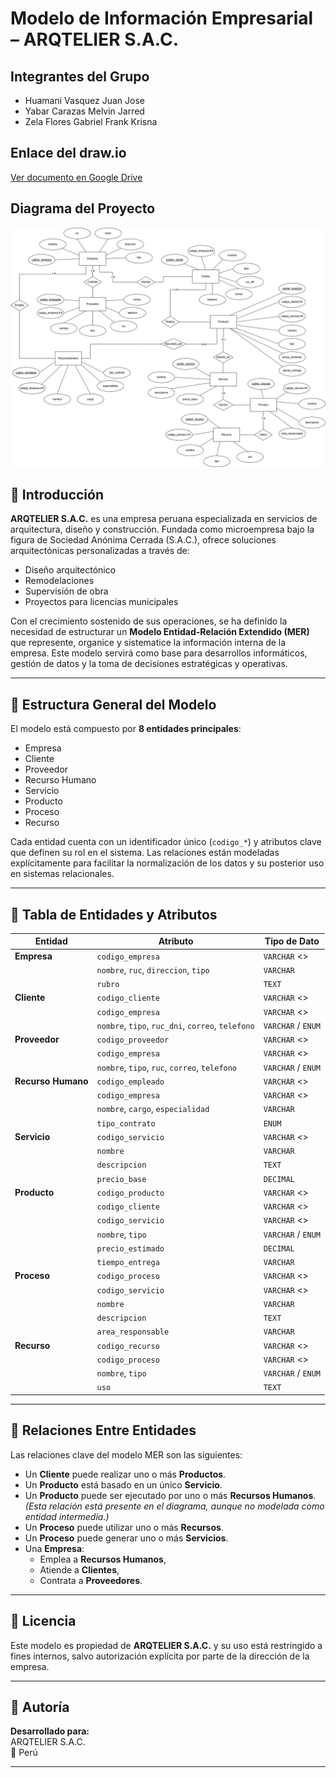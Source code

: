 # Modelo de Información Empresarial – ARQTELIER S.A.C.

## Integrantes del Grupo

- Huamani Vasquez Juan Jose  
- Yabar Carazas Melvin Jarred  
- Zela Flores Gabriel Frank Krisna  

## Enlace del draw.io

[Ver documento en Google Drive](https://drive.google.com/file/d/1GAcY-sdTtH5JYmulRaT7dYneu6MgKyBZ/view?usp=sharing)

## Diagrama del Proyecto

![Diagrama del Proyecto](ARQTELIER%20S.A.C..drawio.png)

## 📘 Introducción

**ARQTELIER S.A.C.** es una empresa peruana especializada en servicios de arquitectura, diseño y construcción. Fundada como microempresa bajo la figura de Sociedad Anónima Cerrada (S.A.C.), ofrece soluciones arquitectónicas personalizadas a través de:

- Diseño arquitectónico
- Remodelaciones
- Supervisión de obra
- Proyectos para licencias municipales

Con el crecimiento sostenido de sus operaciones, se ha definido la necesidad de estructurar un **Modelo Entidad-Relación Extendido (MER)** que represente, organice y sistematice la información interna de la empresa. Este modelo servirá como base para desarrollos informáticos, gestión de datos y la toma de decisiones estratégicas y operativas.

---

## 🧩 Estructura General del Modelo

El modelo está compuesto por **8 entidades principales**:

- Empresa
- Cliente
- Proveedor
- Recurso Humano
- Servicio
- Producto
- Proceso
- Recurso

Cada entidad cuenta con un identificador único (`codigo_*`) y atributos clave que definen su rol en el sistema. Las relaciones están modeladas explícitamente para facilitar la normalización de los datos y su posterior uso en sistemas relacionales.

---

## 📄 Tabla de Entidades y Atributos

| Entidad           | Atributo                       | Tipo de Dato          |
|-------------------|--------------------------------|------------------------|
| **Empresa**       | `codigo_empresa`               | `VARCHAR` <<PK>>       |
|                   | `nombre`, `ruc`, `direccion`, `tipo` | `VARCHAR`          |
|                   | `rubro`                        | `TEXT`                |
| **Cliente**       | `codigo_cliente`               | `VARCHAR` <<PK>>       |
|                   | `codigo_empresa`               | `VARCHAR` <<FK>>       |
|                   | `nombre`, `tipo`, `ruc_dni`, `correo`, `telefono` | `VARCHAR` / `ENUM` |
| **Proveedor**     | `codigo_proveedor`             | `VARCHAR` <<PK>>       |
|                   | `codigo_empresa`               | `VARCHAR` <<FK>>       |
|                   | `nombre`, `tipo`, `ruc`, `correo`, `telefono` | `VARCHAR` / `ENUM` |
| **Recurso Humano**| `codigo_empleado`              | `VARCHAR` <<PK>>       |
|                   | `codigo_empresa`               | `VARCHAR` <<FK>>       |
|                   | `nombre`, `cargo`, `especialidad` | `VARCHAR`           |
|                   | `tipo_contrato`                | `ENUM`                |
| **Servicio**      | `codigo_servicio`              | `VARCHAR` <<PK>>       |
|                   | `nombre`                       | `VARCHAR`              |
|                   | `descripcion`                  | `TEXT`                 |
|                   | `precio_base`                  | `DECIMAL`              |
| **Producto**      | `codigo_producto`              | `VARCHAR` <<PK>>       |
|                   | `codigo_cliente`               | `VARCHAR` <<FK>>       |
|                   | `codigo_servicio`              | `VARCHAR` <<FK>>       |
|                   | `nombre`, `tipo`               | `VARCHAR` / `ENUM`     |
|                   | `precio_estimado`              | `DECIMAL`              |
|                   | `tiempo_entrega`               | `VARCHAR`              |
| **Proceso**       | `codigo_proceso`               | `VARCHAR` <<PK>>       |
|                   | `codigo_servicio`              | `VARCHAR` <<FK>>       |
|                   | `nombre`                       | `VARCHAR`              |
|                   | `descripcion`                  | `TEXT`                 |
|                   | `area_responsable`             | `VARCHAR`              |
| **Recurso**       | `codigo_recurso`               | `VARCHAR` <<PK>>       |
|                   | `codigo_proceso`               | `VARCHAR` <<FK>>       |
|                   | `nombre`, `tipo`               | `VARCHAR` / `ENUM`     |
|                   | `uso`                          | `TEXT`                 |

---

## 🔗 Relaciones Entre Entidades

Las relaciones clave del modelo MER son las siguientes:

- Un **Cliente** puede realizar uno o más **Productos**.
- Un **Producto** está basado en un único **Servicio**.
- Un **Producto** puede ser ejecutado por uno o más **Recursos Humanos**. *(Esta relación está presente en el diagrama, aunque no modelada como entidad intermedia.)*
- Un **Proceso** puede utilizar uno o más **Recursos**.
- Un **Proceso** puede generar uno o más **Servicios**.
- Una **Empresa**:
  - Emplea a **Recursos Humanos**,
  - Atiende a **Clientes**,
  - Contrata a **Proveedores**.

---

## 🪪 Licencia

Este modelo es propiedad de **ARQTELIER S.A.C.** y su uso está restringido a fines internos, salvo autorización explícita por parte de la dirección de la empresa.

---

## 👤 Autoría

**Desarrollado para:**  
ARQTELIER S.A.C.  
📍 Perú

---
